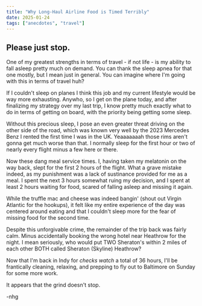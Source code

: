 ```yaml
---
title: "Why Long-Haul Airline Food is Timed Terribly"
date: 2025-01-24
tags: ["anecdotes", "travel"]
---
```


## Please just stop.

One of my greatest strengths in terms of travel - if not life - is my ability to fall asleep pretty much on demand. You can thank the sleep apnea for that one mostly, but I mean just in general. You can imagine where I'm going with this in terms of travel huh?

If I couldn't sleep on planes I think this job and my current lifestyle would be way more exhausting. Anywho, so I get on the plane today, and after finalizing my strategy over my last trip, I know pretty much exactly what to do in terms of getting on board, with the priority being getting some sleep.

Without this precious sleep, I pose an even greater threat driving on the other side of the road, which was known very well by the 2023 Mercedes Benz I rented the first time I was in the UK. Yeaaaaaaah those rims aren't gonna get much worse than that. I normally sleep for the first hour or two of nearly every flight minus a few here or there.

Now these dang meal service times. I, having taken my melatonin on the way back, slept for the first 2 hours of the flight. What a grave mistake indeed, as my punishment was a lack of sustinance provided for me as a meal. I spent the next 3 hours somewhat ruing my decision, and I spent at least 2 hours waiting for food, scared of falling asleep and missing it again.

While the truffle mac and cheese was indeed bangin' (shout out Virgin Atlantic for the hookups), it felt like my entire experience of the day was centered around eating and that I couldn't sleep more for the fear of missing food for the second time.

Despite this unforgivable crime, the remainder of the trip back was fairly calm. Minus accidentally booking the wrong hotel near Heathrow for the night. I mean seriously, who would put TWO Sheraton's within 2 miles of each other BOTH called Sheraton (Skyline) Heathrow? 

Now that I'm back in Indy for *checks watch* a total of 36 hours, I'll be frantically cleaning, relaxing, and prepping to fly out to Baltimore on Sunday for some more work.

It appears that the grind doesn't stop.

-nhg
